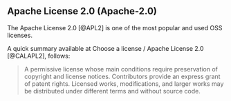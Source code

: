 ## Apache License 2.0 (Apache-2.0)

The Apache License 2.0 [@APL2] is one of the most popular and
used OSS licenses.

A quick summary available at Choose a license / Apache License 2.0 [@CALAPL2],
follows:

> A permissive license whose main conditions require preservation of copyright and license notices.
> Contributors provide an express grant of patent rights. Licensed works, modifications, and larger
> works may be distributed under different terms and without source code.
